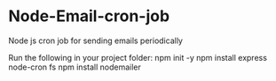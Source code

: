 # Node-Email-cron-job
Node js cron job for sending emails periodically

Run the following in your project folder:
npm init -y
npm install express node-cron fs
npm install nodemailer
